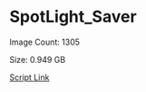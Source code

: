 # SpotLight_Saver

Image Count: 1305

Size: 0.949 GB

[Script Link](https://github.com/liuyal/Archive/blob/master/Python/Utilities/Miscellaneous/spotlight_saver.py)